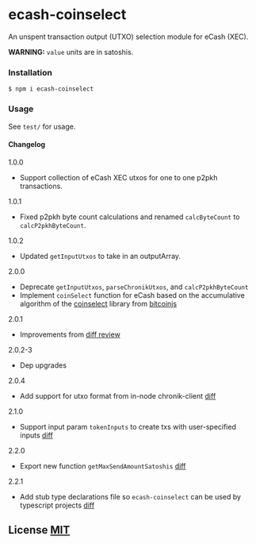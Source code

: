 # ecash-coinselect

An unspent transaction output (UTXO) selection module for eCash (XEC).

**WARNING:** `value` units are in satoshis.

### Installation

```bsh
$ npm i ecash-coinselect
```

### Usage

See `test/` for usage.

#### Changelog

1.0.0

-   Support collection of eCash XEC utxos for one to one p2pkh transactions.

1.0.1

-   Fixed p2pkh byte count calculations and renamed `calcByteCount` to `calcP2pkhByteCount`.

1.0.2

-   Updated `getInputUtxos` to take in an outputArray.

2.0.0

-   Deprecate `getInputUtxos`, `parseChronikUtxos`, and `calcP2pkhByteCount`
-   Implement `coinSelect` function for eCash based on the accumulative algorithm of the [coinselect](https://github.com/bitcoinjs/coinselect) library from [bitcoinjs](https://github.com/bitcoinjs)

2.0.1

-   Improvements from [diff review](https://reviews.bitcoinabc.org/D14526)

2.0.2-3

-   Dep upgrades

2.0.4

-   Add support for utxo format from in-node chronik-client [diff](https://reviews.bitcoinabc.org/D15518)

2.1.0

-   Support input param `tokenInputs` to create txs with user-specified inputs [diff](https://reviews.bitcoinabc.org/D15520)

2.2.0

-   Export new function `getMaxSendAmountSatoshis` [diff](https://reviews.bitcoinabc.org/D15555)

2.2.1

-   Add stub type declarations file so `ecash-coinselect` can be used by typescript projects [diff](https://reviews.bitcoinabc.org/D15997)

## License [MIT](LICENSE)
